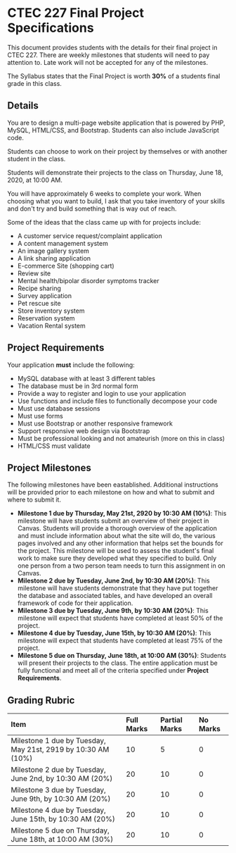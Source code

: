 # CTEC 227 Final Project Specifications

This document provides students with the details for their final project in CTEC 227. There are weekly milestones that students will need to pay attention to. Late work will not be accepted for any of the milestones.

The Syllabus states that the Final Project is worth **30%** of a students final grade in this class.

## Details

You are to design a multi-page website application that is powered by PHP, MySQL, HTML/CSS, and Bootstrap. Students can also include JavaScript code.

Students can choose to work on their project by themselves or with another student in the class.

Students will demonstrate their projects to the class on Thursday, June 18, 2020, at 10:00 AM.

You will have approximately 6 weeks to complete your work. When choosing what you want to build, I ask that you take inventory of your skills and don't try and build something that is way out of reach.

Some of the ideas that the class came up with for projects include:

- A customer service request/complaint application
- A content management system
- An image gallery system
- A link sharing application
- E-commerce Site (shopping cart)
- Review site
- Mental health/bipolar disorder symptoms tracker
- Recipe sharing
- Survey application
- Pet rescue site
- Store inventory system
- Reservation system
- Vacation Rental system

## Project Requirements

Your application **must** include the following:

- MySQL database with at least 3 different tables
- The database must be in 3rd normal form
- Provide a way to register and login to use your application
- Use functions and include files to functionally decompose your code
- Must use database sessions
- Must use forms
- Must use Bootstrap or another responsive framework
- Support responsive web design via Bootstrap
- Must be professional looking and not amateurish (more on this in class)
- HTML/CSS must validate

## Project Milestones

The following milestones have been eastablished. Additional instructions will be provided prior to each milestone on how and what to submit and where to submit it.

- **Milestone 1 due by Thursday, May 21st, 2920 by 10:30 AM (10%)**: This milestone will have students submit an overview of their project in Canvas. Students will provide a thorough overview of the application and must include information about what the site will do, the various pages involved and any other information that helps set the bounds for the project. This milestone will be used to assess the student's final work to make sure they developed what they specified to build. Only one person from a two person team needs to turn this assignment in on Canvas.
- **Milestone 2 due by Tuesday, June 2nd, by 10:30 AM (20%)**: This milestone will have students demonstrate that they have put together the database and associated tables, and have developed an overall framework of code for their application.
- **Milestone 3 due by Tuesday, June 9th, by 10:30 AM (20%)**: This milestone will expect that students have completed at least 50% of the project.
- **Milestone 4 due by Tuesday, June 15th, by 10:30 AM (20%)**: This milestone will expect that students have completed at least 75% of the project.
- **Milestone 5 due on Thursday, June 18th, at 10:00 AM (30%)**: Students will present their projects to the class. The entire application must be fully functional and meet all of the criteria specified under **Project Requirements**.

## Grading Rubric

| Item                                                         | Full Marks | Partial Marks | No Marks |
| :----------------------------------------------------------- | :--------- | :------------ | :------- |
| Milestone 1 due by Tuesday, May 21st, 2919 by 10:30 AM (10%) | 10         | 5             | 0        |
| Milestone 2 due by Tuesday, June 2nd, by 10:30 AM (20%)      | 20         | 10            | 0        |
| Milestone 3 due by Tuesday, June 9th, by 10:30 AM (20%)      | 20         | 10            | 0        |
| Milestone 4 due by Tuesday, June 15th, by 10:30 AM (20%)     | 20         | 10            | 0        |
| Milestone 5 due on Thursday, June 18th, at 10:00 AM (30%)    | 20         | 10            | 0        |